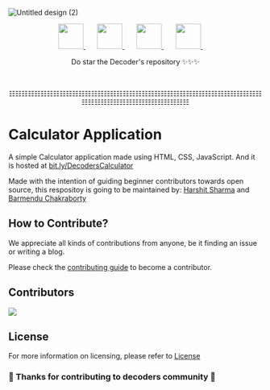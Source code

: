 ![Untitled design (2)](https://user-images.githubusercontent.com/75475819/192336309-98249162-ca44-4f7c-b930-25f4beaa105f.png)

<p align="center">
<a href="https://t.me/decoderscommunity">
  <img src="https://upload.wikimedia.org/wikipedia/commons/8/82/Telegram_logo.svg" height="50px" />
</a>&nbsp; &nbsp; &nbsp;
<a href="https://www.linkedin.com/company/decoderscommunity">
  <img src="https://raw.githubusercontent.com/alexnaiman/alexnaiman/master/resources/linkedin.webp" height="50px" />
</a>&nbsp; &nbsp; &nbsp;
<a href="https://instagram.com/decoderscommunity">
  <img src="https://upload.wikimedia.org/wikipedia/commons/thumb/1/13/CIS-A2K_Instagram_Icon_%28Pink%29.svg/640px-CIS-A2K_Instagram_Icon_%28Pink%29.svg.png" height="50px" />
</a>&nbsp; &nbsp; &nbsp;
<a href="https://bit.ly/DecodersYoutube">
  <img src="https://upload.wikimedia.org/wikipedia/commons/thumb/b/b1/Antu_youtube-dl.svg/640px-Antu_youtube-dl.svg.png" height="50px" />
</a>&nbsp; &nbsp; &nbsp;
 </p>

<p align="center">
Do star the Decoder's repository ✨✨✨
</p>

<br>

<p align="center">☷☷☷☷☷☷☷☷☷☷☷☷☷☷☷☷☷☷☷☷☷☷☷☷☷☷☷☷☷☷☷☷☷☷☷☷☷☷☷☷☷☷☷☷☷☷☷☷☷☷☷☷☷☷☷☷☷</p>


# Calculator Application

A simple Calculator application made using HTML, CSS, JavaScript. And it is hosted at [bit.ly/DecodersCalculator](https://bit.ly/DecodersCalculator)

Made with the intention of guiding beginner contributors towards open source, this respositoy is going to be maintained by: [Harshit Sharma](https://github.com/harshit-sharma-gits) and [Barmendu Chakraborty](https://github.com/BarmenduC)

## How to Contribute?

We appreciate all kinds of contributions from anyone, be it finding an issue or writing a blog.

Please check the [contributing guide](CONTRIBUTING.md) to become a contributor.

## Contributors

<a href="https://github.com/DecodersCommunity/calculator/graphs/contributors">
  <img src="https://contrib.rocks/image?repo=DecodersCommunity/calculator" />
</a>

## License

For more information on licensing, please refer to [License](LICENSE)


### 🎉 Thanks for contributing to decoders community 🎉
